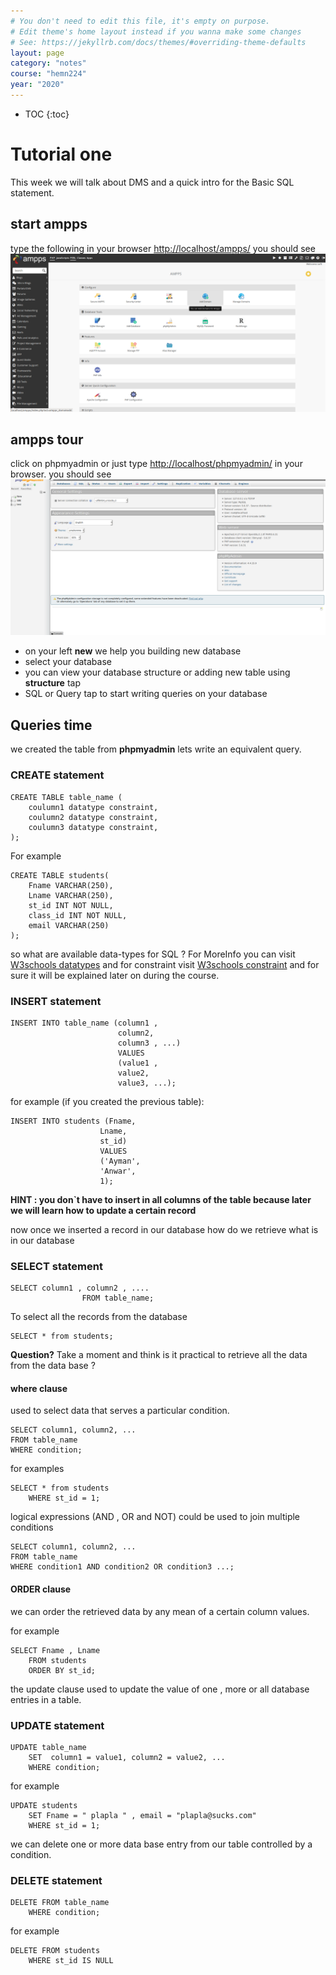 ```yaml
---
# You don't need to edit this file, it's empty on purpose.
# Edit theme's home layout instead if you wanna make some changes
# See: https://jekyllrb.com/docs/themes/#overriding-theme-defaults
layout: page
category: "notes"
course: "hemn224"
year: "2020"
---
```

* TOC
{:toc}
# Tutorial one
This week we will talk about DMS and a quick intro for the Basic SQL statement.

## start ampps
type the following in your browser [http://localhost/ampps/](http://localhost/ampps/)
you should see
![](../images/amppshome.png)

## ampps tour

click on phpmyadmin or just type [http://localhost/phpmyadmin/](http://localhost/phpmyadmin/) in your browser.
you should see
![](../images/phpmyadmin.png)

* on your left **new** we help you building new database
* select your database
* you can view your database structure or adding new table using **structure** tap
* SQL or Query tap to start writing  queries on your database

## Queries time

we created the table from **phpmyadmin** lets write an equivalent query.

### CREATE statement
```
CREATE TABLE table_name (
    coulumn1 datatype constraint,
    coulumn2 datatype constraint,
    coulumn3 datatype constraint,
);
```

For example

```
CREATE TABLE students(
    Fname VARCHAR(250),
    Lname VARCHAR(250),
    st_id INT NOT NULL,
    class_id INT NOT NULL,
    email VARCHAR(250)
);
```

so what are available data-types for SQL ? For MoreInfo you can visit [W3schools datatypes](https://www.w3schools.com/sql/sql_datatypes.asp)
and for constraint visit [W3schools constraint](https://www.w3schools.com/sql/sql_constraints.asp) and for sure it will be explained later on during the course.

### INSERT statement
```
INSERT INTO table_name (column1 ,
                        column2, 
                        column3 , ...) 
                        VALUES 
                        (value1 , 
                        value2, 
                        value3, ...);
```

for example (if you created the previous table):

```
INSERT INTO students (Fname, 
                    Lname,
                    st_id)
                    VALUES
                    ('Ayman',
                    'Anwar',
                    1);

```

**HINT : you don`t have to insert in all columns of the table because later we will learn how to update a certain record**

now once we inserted a record in our database how do we retrieve what is in our database

### SELECT statement

```
SELECT column1 , column2 , .... 
                FROM table_name;
```

To select all the records from the database

``` 
SELECT * from students;
```

**Question?** Take a moment and think is it practical to retrieve  all the data from the data base ?
#### where clause
used to select data that serves a particular condition.

```
SELECT column1, column2, ...
FROM table_name
WHERE condition; 
```

for examples

```
SELECT * from students
    WHERE st_id = 1;
```

logical expressions (AND , OR and NOT) could be used to join multiple conditions

```
SELECT column1, column2, ...
FROM table_name
WHERE condition1 AND condition2 OR condition3 ...; 
```

#### ORDER clause

we can order the retrieved data by any mean of a certain column values.

for example
```
SELECT Fname , Lname 
    FROM students
    ORDER BY st_id;
```


the update clause used to update the value of one , more or all database entries in a table.

### UPDATE statement

```
UPDATE table_name
    SET  column1 = value1, column2 = value2, ...
    WHERE condition;
```

for example
```
UPDATE students
    SET Fname = " plapla " , email = "plapla@sucks.com"
    WHERE st_id = 1;
```



we can delete one or more data base entry from our table controlled by a condition.

### DELETE statement

```
DELETE FROM table_name
    WHERE condition; 
```

for example
```
DELETE FROM students
    WHERE st_id IS NULL
```
